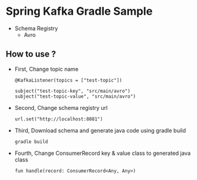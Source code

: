 # Spring Kafka Gradle Sample
- Schema Registry
    - Avro

## How to use ?
- First, Change topic name
    ```
    @KafkaListener(topics = ["test-topic"])
    ```
    ```
    subject("test-topic-key", "src/main/avro")
    subject("test-topic-value", "src/main/avro")
    ```

- Second, Change schema registry url
    ```
    url.set("http://localhost:8081")
    ```

- Third, Download schema and generate java code using gradle build
    ```
    gradle build
    ```

- Fourth, Change ConsumerRecord key & value class to generated java class
    ```
    fun handle(record: ConsumerRecord<Any, Any>)
    ```